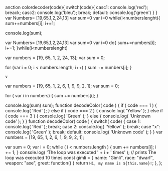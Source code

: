 anction colordecoder(code){
switch(code){
    casc1: 
    console.log('red');
    breack;
    casc2:
    console.log('bleu');
    break;
    default:
    console.log('green')
}
}
var Numbers= [19,65,1,2,24,13]
var sum=0
var i=0
while(i<numberslenght){
sum+=numbers[i];
i+=1;





console.log(sum);

var Numbers= [19,65,1,2,24,13]
var sum=0
var i=0
do{
sum+=numbers[i];
i+=1;
 }while(i<numberslenght)

var numbers = [19, 65, 1, 2, 24, 13];
var sum = 0;

for (var i = 0; i < numbers.length; i++) {
  sum += numbers[i];
}


    v
var numbers = [19, 65, 1, 2, 6, 1, 9, 9, 2, 1]; 
var sum = 0;

for ( var i in numbers) {
 sum += numbers[i];
}

console.log(sum) sum);
function decodeColor( code ) {
    if ( code === 1 ) {
        console.log( 'Red' );
    } else if ( code === 2 ) {
        console.log( 'Yellow' );
    } else if ( code === 3 ) {
        console.log( 'Green' );
    } else {
        console.log( 'Unknown code' );
 }
 }
 function decodeColor( code ) {
    switch( code) {
	case 1:
		console.log( 'Red' );
		break;
	case 2:
		console.log( 'Yellow' );
		break;
	case "x":
		console.log( 'Green' );
		break;
	default:
		console.log( 'Unknown code' );
	}
}
var numbers = [19, 65, 1, 2, 6, 1, 9, 9, 2, 1]; 

var sum = 0;
var i = 0;
while ( i < numbers.length ) {
    sum += numbers[i];
    i += 1;
}
console.log( 'The loop was executed ' + i + ' times' );
// prints The loop was executed 10 times
const gimli = {
    name: "Gimli",
    race: "dwarf",
    weapon: "axe",
    greet: function() {
        return `Hi, my name is ${this.name}!`;
    },
};
